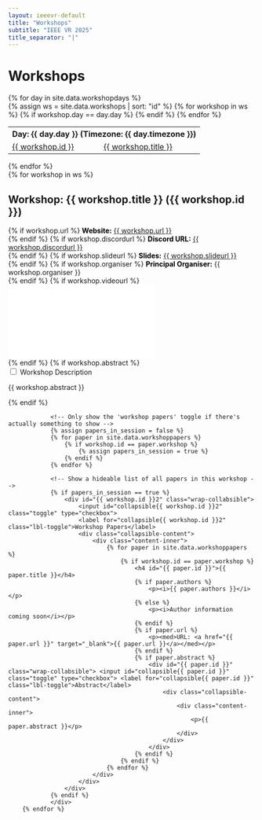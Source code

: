 ```yaml
---
layout: ieeevr-default
title: "Workshops"
subtitle: "IEEE VR 2025"
title_separator: "|"
---
```


<div>
    <h1 id="call-for-workshop-papers"> Workshops </h1>
      {% for day in site.data.workshopdays %}
        <div>
            <div>
                <table class="styled-table">
                    <tr>
                        <th colspan="4">Day: {{ day.day }} (Timezone: {{ day.timezone }})</th>
                    </tr>                   
                    {% assign ws = site.data.workshops | sort: "id" %}
                    {% for workshop in ws %}
                        {% if workshop.day == day.day %}
                            <tr>
                                <td class="medLarge"><a href="#{{ workshop.id }}">{{ workshop.id }}</a></td>
                                <td class="medLarge"><a href="#{{ workshop.id }}">{{ workshop.title }}</a></td>
                                <!--<td class="medLarge" class="text-nowrap">{{ workshop.starttime }}-{{ workshop.endtime }}</td>
                                <td class="medLarge" class="text-nowrap">{{ workshop.room }}</td>-->
                            </tr>
                        {% endif %}
                    {% endfor %}
                </table>
            </div>
        <div>
    {% endfor %}       
    <div>
        {% for workshop in ws %}
            <!-- Workshop title matter -->
            <h2 class="padding_top_xsmall" id="{{ workshop.id }}">Workshop: {{ workshop.title }} ({{ workshop.id }})</h2> 
            <!--<p class="small">{{ workshop.day }}, {{ workshop.starttime }}-{{ workshop.endtime }} ({{ workshop.timezone }}), Room: {{ workshop.room }}</p>                -->
            <div class="padding_left_medium">
                {% if workshop.url %}
                    <med><b style="color: black;">Website:</b> <a href="{{ workshop.url }}" target="_blank">{{ workshop.url }}</a></med><br />
                {% endif %}
                {% if workshop.discordurl %}
                    <med><b style="color: black;">Discord URL:</b> <a href="{{ workshop.discordurl }}" target="_blank">{{ workshop.discordurl }}</a></med><br />
                {% endif %}
                {% if workshop.slideurl %}
                    <med><b style="color: black;">Slides:</b> <a href="{{ workshop.slideurl }}" target="_blank">{{ workshop.slideurl }}</a></med><br />
                {% endif %}
                {% if workshop.organiser %}
                    <med><b style="color: black;">Principal Organiser:</b> {{ workshop.organiser }}</med><br />
                {% endif %}
                {% if workshop.videourl %}
                    <div class="video-container">
                        <iframe src="{{workshop.videourl}}" title="YouTube video player" frameborder="0" 
                        allow="accelerometer; autoplay; clipboard-write; encrypted-media; gyroscope; picture-in-picture" allowfullscreen></iframe>
                    </div>
                {% endif %}                
                {% if workshop.abstract %}
                    <div id="{{ workshop.id }}" class="wrap-collabsible"> <input id="collapsible{{ workshop.id }}" class="toggle" type="checkbox"> <label for="collapsible{{ workshop.id }}" class="lbl-toggle">Workshop Description</label>
                        <div class="collapsible-content">
                            <div class="content-inner">
                                <p>{{ workshop.abstract }}</p>
                            </div>
                        </div>
                    </div>
                {% endif %}
                            
                <!-- Only show the 'workshop papers' toggle if there's actually something to show -->
                {% assign papers_in_session = false %}
                {% for paper in site.data.workshoppapers %}
                    {% if workshop.id == paper.workshop %}
                        {% assign papers_in_session = true %}
                    {% endif %}
                {% endfor %}

                <!-- Show a hideable list of all papers in this workshop -->
                {% if papers_in_session == true %}
                    <div id="{{ workshop.id }}2" class="wrap-collabsible"> 
                        <input id="collapsible{{ workshop.id }}2" class="toggle" type="checkbox"> 
                        <label for="collapsible{{ workshop.id }}2" class="lbl-toggle">Workshop Papers</label>
                        <div class="collapsible-content">
                            <div class="content-inner">
                                {% for paper in site.data.workshoppapers %}
                                    {% if workshop.id == paper.workshop %}
                                        <h4 id="{{ paper.id }}">{{ paper.title }}</h4>
                                        {% if paper.authors %}
                                            <p><i>{{ paper.authors }}</i></p>
                                        {% else %}
                                            <p><i>Author information coming soon</i></p>
                                        {% endif %}
                                        {% if paper.url %}
                                            <p><med>URL: <a href="{{ paper.url }}" target="_blank">{{ paper.url }}</a></med></p>
                                        {% endif %}
                                        {% if paper.abstract %}
                                            <div id="{{ paper.id }}" class="wrap-collabsible"> <input id="collapsible{{ paper.id }}" class="toggle" type="checkbox"> <label for="collapsible{{ paper.id }}" class="lbl-toggle">Abstract</label>
                                                <div class="collapsible-content">
                                                    <div class="content-inner">
                                                        <p>{{ paper.abstract }}</p>
                                                    </div>
                                                </div>
                                            </div>
                                        {% endif %}
                                    {% endif %}
                                {% endfor %}
                            </div>
                        </div>
                    </div>
                {% endif %}  
                </div>         
        {% endfor %}

